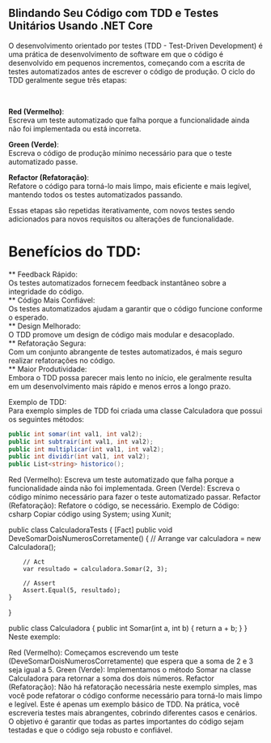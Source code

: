 ## Blindando Seu Código com TDD e Testes Unitários Usando .NET Core


<p>O desenvolvimento orientado por testes (TDD - Test-Driven Development) é uma prática de desenvolvimento de software em que o código é desenvolvido em pequenos incrementos, começando com a escrita de testes automatizados antes de escrever o código de produção. O ciclo do TDD geralmente segue três etapas:</p><br>

**Red (Vermelho)**:<br>
Escreva um teste automatizado que falha porque a funcionalidade ainda não foi implementada ou está incorreta.<br>

**Green (Verde)**:<br>
Escreva o código de produção mínimo necessário para que o teste automatizado passe.<br>

**Refactor (Refatoração)**:<br>
Refatore o código para torná-lo mais limpo, mais eficiente e mais legível, mantendo todos os testes automatizados passando.<br>

Essas etapas são repetidas iterativamente, com novos testes sendo adicionados para novos requisitos ou alterações de funcionalidade.

# Benefícios do TDD:<br>

** Feedback Rápido:<br>
Os testes automatizados fornecem feedback instantâneo sobre a integridade do código.<br>
** Código Mais Confiável:<br>
Os testes automatizados ajudam a garantir que o código funcione conforme o esperado.<br>
** Design Melhorado:<br> O TDD promove um design de código mais modular e desacoplado.<br>
** Refatoração Segura:<br> Com um conjunto abrangente de testes automatizados, é mais seguro realizar refatorações no código.<br>
** Maior Produtividade:<br> Embora o TDD possa parecer mais lento no início, ele geralmente resulta em um desenvolvimento mais rápido e menos erros a longo prazo.<br>

Exemplo de TDD:<br>
Para exemplo simples de TDD foi criada uma classe Calculadora que possui os seguintes métodos:<br>

```c#
public int somar(int val1, int val2);
public int subtrair(int val1, int val2);
public int multiplicar(int val1, int val2);
public int dividir(int val1, int val2);
public List<string> historico();

```
   

Red (Vermelho): Escreva um teste automatizado que falha porque a funcionalidade ainda não foi implementada.
Green (Verde): Escreva o código mínimo necessário para fazer o teste automatizado passar.
Refactor (Refatoração): Refatore o código, se necessário.
Exemplo de Código:
csharp
Copiar código
using System;
using Xunit;

public class CalculadoraTests
{
    [Fact]
    public void DeveSomarDoisNumerosCorretamente()
    {
        // Arrange
        var calculadora = new Calculadora();

        // Act
        var resultado = calculadora.Somar(2, 3);

        // Assert
        Assert.Equal(5, resultado);
    }
}

public class Calculadora
{
    public int Somar(int a, int b)
    {
        return a + b;
    }
}
Neste exemplo:

Red (Vermelho): Começamos escrevendo um teste (DeveSomarDoisNumerosCorretamente) que espera que a soma de 2 e 3 seja igual a 5.
Green (Verde): Implementamos o método Somar na classe Calculadora para retornar a soma dos dois números.
Refactor (Refatoração): Não há refatoração necessária neste exemplo simples, mas você pode refatorar o código conforme necessário para torná-lo mais limpo e legível.
Este é apenas um exemplo básico de TDD. Na prática, você escreveria testes mais abrangentes, cobrindo diferentes casos e cenários. O objetivo é garantir que todas as partes importantes do código sejam testadas e que o código seja robusto e confiável.
